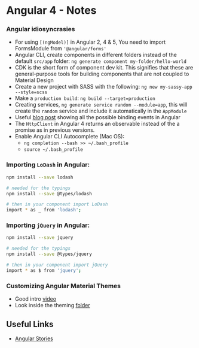 # Angular 4 - Notes

### Angular idiosyncrasies
* For using ```[(ngModel)]``` in Angular 2, 4 & 5, You need to import FormsModule from ```'@angular/forms'```
* Angular CLI, create components in different folders instead of the default ```src/app``` folder: ```ng generate component my-folder/hello-world```
* CDK is the short form of component dev kit. This signifies that these are general-purpose tools for building components that are not coupled to Material Design
* Create a new project with SASS with the following: ```ng new my-sassy-app --style=scss```
* Make a ```production build```: ```ng build --target=production```
* Creating services, ```ng generate service random --module=app```, this will create the ```random``` service and include it automatically in the ```AppModule```
* Useful [blog post](https://coursetro.com/posts/code/59/Angular-4-Event-Binding) showing all the possible binding events in Angular
* The ```HttpClient``` in Angular 4 returns an observable instead of the a promise as in previous versions.
* Enable Angular CLI Autocomplete (Mac OS):
  - `ng completion --bash >> ~/.bash_profile`
  - `source ~/.bash_profile`

### Importing ```LoDash``` in Angular:

```bash
npm install --save lodash

# needed for the typings
npm install --save @types/lodash

# then in your component import LoDash
import * as _ from 'lodash';
```

### Importing ```jQuery``` in Angular:

```bash
npm install --save jquery

# needed for the typings
npm install --save @types/jquery

# then in your component import jQuery
import * as $ from 'jquery';
```

### Customizing Angular Material Themes

* Good intro [video](https://www.youtube.com/watch?v=kHbMm7psBag)
* Look inside the theming [folder](https://github.com/angular/material2/tree/master/src/lib/core/theming)

## Useful Links

* [Angular Stories](https://github.com/angular/angular-cli/wiki/stories)
